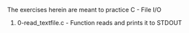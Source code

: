 The exercises herein are meant to practice C - File I/O
1. 0-read_textfile.c - Function reads and prints it to STDOUT
